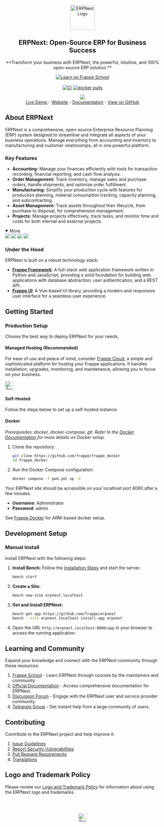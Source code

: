 <div align="center">
    <a href="https://frappe.io/erpnext">
	<img src="./erpnext/public/images/v16/erpnext.svg" alt="ERPNext Logo" height="80px" width="80xp"/>
    </a>
    <h2>ERPNext: Open-Source ERP for Business Success</h2>
    <p align="center">
        **Transform your business with ERPNext, the powerful, intuitive, and 100% open-source ERP solution.**
    </p>

[![Learn on Frappe School](https://img.shields.io/badge/Frappe%20School-Learn%20ERPNext-blue?style=flat-square)](https://frappe.school)<br><br>
[![CI](https://github.com/frappe/erpnext/actions/workflows/server-tests-mariadb.yml/badge.svg?event=schedule)](https://github.com/frappe/erpnext/actions/workflows/server-tests-mariadb.yml)
[![docker pulls](https://img.shields.io/docker/pulls/frappe/erpnext-worker.svg)](https://hub.docker.com/r/frappe/erpnext-worker)

</div>

<div align="center">
	<img src="./erpnext/public/images/v16/hero_image.png"/>
</div>

<div align="center">
	<a href="https://erpnext-demo.frappe.cloud/api/method/erpnext_demo.erpnext_demo.auth.login_demo">Live Demo</a>
	-
	<a href="https://frappe.io/erpnext">Website</a>
	-
	<a href="https://docs.frappe.io/erpnext/">Documentation</a>
	-
	<a href="https://github.com/frappe/erpnext">View on GitHub</a>
</div>

## About ERPNext

ERPNext is a comprehensive, open-source Enterprise Resource Planning (ERP) system designed to streamline and integrate all aspects of your business operations.  Manage everything from accounting and inventory to manufacturing and customer relationships, all in one powerful platform.

### Key Features

*   **Accounting:** Manage your finances efficiently with tools for transaction recording, financial reporting, and cash flow analysis.
*   **Order Management:** Track inventory, manage sales and purchase orders, handle shipments, and optimize order fulfillment.
*   **Manufacturing:** Simplify your production cycle with features for production planning, material consumption tracking, capacity planning, and subcontracting.
*   **Asset Management:** Track assets throughout their lifecycle, from purchase to disposal, for comprehensive management.
*   **Projects:** Manage projects effectively, track tasks, and monitor time and costs for both internal and external projects.

<details open>
<summary>More</summary>
	<img src="https://erpnext.com/files/v16_bom.png"/>
	<img src="https://erpnext.com/files/v16_stock_summary.png"/>
	<img src="https://erpnext.com/files/v16_job_card.png"/>
	<img src="https://erpnext.com/files/v16_tasks.png"/>
</details>

### Under the Hood

ERPNext is built on a robust technology stack:

*   [**Frappe Framework**](https://github.com/frappe/frappe): A full-stack web application framework written in Python and JavaScript, providing a solid foundation for building web applications with database abstraction, user authentication, and a REST API.
*   [**Frappe UI**](https://github.com/frappe/frappe-ui): A Vue-based UI library, providing a modern and responsive user interface for a seamless user experience.

## Getting Started

### Production Setup

Choose the best way to deploy ERPNext for your needs.

#### Managed Hosting (Recommended)

For ease of use and peace of mind, consider [Frappe Cloud](https://frappecloud.com), a simple and sophisticated platform for hosting your Frappe applications. It handles installation, upgrades, monitoring, and maintenance, allowing you to focus on your business.

<div>
	<a href="https://erpnext-demo.frappe.cloud/app/home" target="_blank">
		<picture>
			<source media="(prefers-color-scheme: dark)" srcset="https://frappe.io/files/try-on-fc-white.png">
			<img src="https://frappe.io/files/try-on-fc-black.png" alt="Try on Frappe Cloud" height="28" />
		</picture>
	</a>
</div>

#### Self-Hosted

Follow the steps below to set up a self-hosted instance.

#### Docker

*Prerequisites: docker, docker-compose, git. Refer to the [Docker Documentation](https://docs.docker.com) for more details on Docker setup.*

1.  Clone the repository:
    ```bash
    git clone https://github.com/frappe/frappe_docker
    cd frappe_docker
    ```
2.  Run the Docker Compose configuration:
    ```bash
    docker compose -f pwd.yml up -d
    ```

Your ERPNext site should be accessible on your localhost port 8080 after a few minutes.
*   **Username:** Administrator
*   **Password:** admin

See [Frappe Docker](https://github.com/frappe/frappe_docker?tab=readme-ov-file#to-run-on-arm64-architecture-follow-this-instructions) for ARM-based docker setup.

## Development Setup

### Manual Install

Install ERPNext with the following steps:

1.  **Install Bench:** Follow the [Installation Steps](https://frappeframework.com/docs/user/en/installation) and start the server.
    ```bash
    bench start
    ```

2.  **Create a Site:**
    ```bash
    bench new-site erpnext.localhost
    ```

3.  **Get and Install ERPNext:**
    ```bash
    bench get-app https://github.com/frappe/erpnext
    bench --site erpnext.localhost install-app erpnext
    ```

4.  Open the URL `http://erpnext.localhost:8000/app` in your browser to access the running application.

## Learning and Community

Expand your knowledge and connect with the ERPNext community through these resources:

1.  [Frappe School](https://school.frappe.io) - Learn ERPNext through courses by the maintainers and community.
2.  [Official Documentation](https://docs.erpnext.com/) - Access comprehensive documentation for ERPNext.
3.  [Discussion Forum](https://discuss.erpnext.com/) - Engage with the ERPNext user and service provider community.
4.  [Telegram Group](https://erpnext_public.t.me) - Get instant help from a large community of users.

## Contributing

Contribute to the ERPNext project and help improve it:

1.  [Issue Guidelines](https://github.com/frappe/erpnext/wiki/Issue-Guidelines)
2.  [Report Security Vulnerabilities](https://erpnext.com/security)
3.  [Pull Request Requirements](https://github.com/frappe/erpnext/wiki/Contribution-Guidelines)
4.  [Translations](https://crowdin.com/project/frappe)

## Logo and Trademark Policy

Please review our [Logo and Trademark Policy](TRADEMARK_POLICY.md) for information about using the ERPNext logo and trademarks.

<br />
<br />
<div align="center" style="padding-top: 0.75rem;">
	<a href="https://frappe.io" target="_blank">
		<picture>
			<source media="(prefers-color-scheme: dark)" srcset="https://frappe.io/files/Frappe-white.png">
			<img src="https://frappe.io/files/Frappe-black.png" alt="Frappe Technologies" height="28"/>
		</picture>
	</a>
</div>